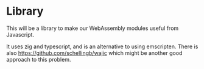 # Library

This will be a library to make our WebAssembly modules useful from Javascript.

It uses zig and typescript, and is an alternative to using emscripten.     There is also https://github.com/schellingb/wajic which might be another good approach to this problem.